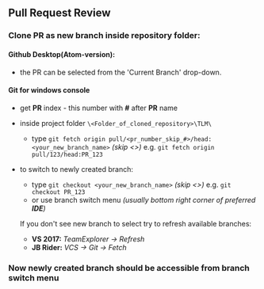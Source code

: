 
## Pull Request Review


### Clone PR as new branch inside repository folder:

#### Github Desktop(Atom-version):
* the PR can be selected from the 'Current Branch' drop-down.


#### Git for windows console
* get __PR__ index - this number with __#__ after __PR__ name
* inside project folder ``` \<Folder_of_cloned_repository>\TLM\ ```
  * type ```git fetch origin pull/<pr_number_skip_#>/head:<your_new_branch_name>``` _(skip <>)_ e.g. ```git fetch origin pull/123/head:PR_123```
* to switch to newly created branch:
  * type ```git checkout <your_new_branch_name>``` _(skip <>)_ e.g. ```git checkout PR_123```
  * or use branch switch menu _(usually bottom right corner of preferred __IDE__)_
  
  If you don't see new branch to select try to refresh available branches:
    * __VS 2017:__ _TeamExplorer -> Refresh_
    * __JB Rider:__ _VCS -> Git -> Fetch_

### Now newly created branch should be accessible from branch switch menu

